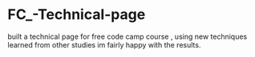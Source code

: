 # FC_-Technical-page
built a technical page for free code camp course , using new techniques learned from other studies im fairly happy with the results.
